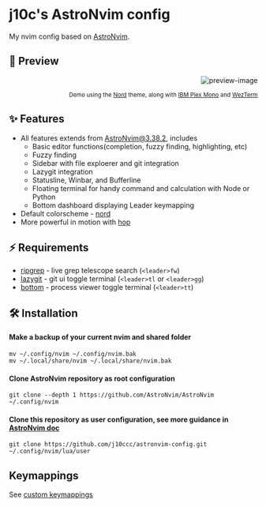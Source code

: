 # j10c's AstroNvim config

My nvim config based on [AstroNvim](https://github.com/AstroNvim/AstroNvim).

## 🌟 Preview

<div align="right">
  <img src="https://cdn.j10ccc.xyz/static/named/neovim-screenshot" alt="preview-image"/>
  <p>
    <sub>Demo using the <a href="https://github.com/gbprod/nord.nvim">Nord</a> theme, along with <a href="https://www.ibm.com/plex/">IBM Plex Mono</a> and <a href="https://github.com/wez/wezterm">WezTerm</a></sub>
  </p>
</div>

## ✨ Features

- All features extends from AstroNvim@3.38.2, includes
  - Basic editor functions(completion, fuzzy finding, highlighting, etc)
  - Fuzzy finding
  - Sidebar with file exploerer and git integration
  - Lazygit integration
  - Statusline, Winbar, and Bufferline
  - Floating terminal for handy command and calculation with Node or Python
  - Bottom dashboard displaying Leader keymapping 
- Default colorscheme - [nord](https://github.com/gbprod/nord.nvim)
- More powerful in motion with [hop](https://github.com/phaazon/hop.nvim)

## ⚡ Requirements

- [ripgrep](https://github.com/BurntSushi/ripgrep) - live grep telescope search (`<leader>fw`)
- [lazygit](https://github.com/jesseduffield/lazygit) - git ui toggle terminal (`<leader>tl` or `<leader>gg`)
- [bottom](https://github.com/ClementTsang/bottom) - process viewer toggle terminal (`<leader>tt`)

## 🛠️ Installation

#### Make a backup of your current nvim and shared folder

```shell
mv ~/.config/nvim ~/.config/nvim.bak
mv ~/.local/share/nvim ~/.local/share/nvim.bak
```

#### Clone AstroNvim repository as root configuration

```shell
git clone --depth 1 https://github.com/AstroNvim/AstroNvim ~/.config/nvim
```

#### Clone this repository as user configuration, see more guidance in [AstroNvim doc](https://docs.astronvim.com/configuration/manage_user_config/)

```shell
git clone https://github.com/j10ccc/astronvim-config.git ~/.config/nvim/lua/user
```

## Keymappings

See [custom keymappings](./mappings.md)
